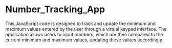 # Number_Tracking_App
This JavaScript code is designed to track and update the minimum and maximum values entered by the user through a virtual keypad interface. The application allows users to input numbers, which are then compared to the current minimum and maximum values, updating these values accordingly.
